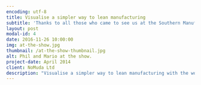 ```yaml
---
encoding: utf-8
title: Visualise a simpler way to lean manufacturing
subtitle: 'Thanks to all those who came to see us at the Southern Manufacturing & Electronics Exhibition.'
layout: post
modal-id: 4
date: 2016-11-26 10:00:00
img: at-the-show.jpg
thumbnail: /at-the-show-thumbnail.jpg
alt: Phil and Mario at the show.
project-date: April 2014
client: NoMuda Ltd
description: "Visualise a simpler way to lean manufacturing with the world's most advanced visual work instruction software."
---
```

